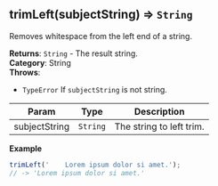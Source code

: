 <a name="trimLeft"></a>

## trimLeft(subjectString) ⇒ <code>String</code>
Removes whitespace from the left end of a string.

**Returns**: <code>String</code> - The result string.  
**Category**: String  
**Throws**:

- <code>TypeError</code> If `subjectString` is not string.


| Param | Type | Description |
| --- | --- | --- |
| subjectString | <code>String</code> | The string to left trim. |

**Example**  
```js
trimLeft('    Lorem ipsum dolor si amet.');
// -> 'Lorem ipsum dolor si amet.'
```
